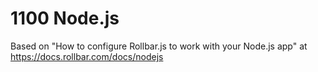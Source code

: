 # 1100 Node.js

Based on "How to configure Rollbar.js to work with your Node.js app" at https://docs.rollbar.com/docs/nodejs

